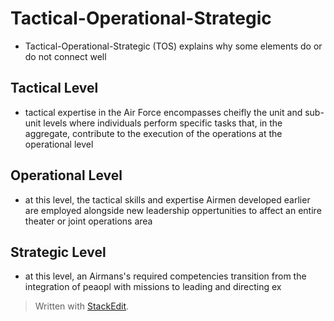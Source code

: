 # Tactical-Operational-Strategic

- Tactical-Operational-Strategic (TOS) explains why some elements do or do not connect well

## Tactical Level

- tactical expertise in the Air Force encompasses cheifly the unit and sub-unit levels where individuals perform specific tasks that, in the aggregate, contribute to the execution of the operations at the operational level

## Operational Level

- at this level, the tactical skills and expertise Airmen developed earlier are employed alongside new leadership oppertunities to affect an entire theater or joint operations area

## Strategic Level

- at this level, an Airmans's required competencies transition from the integration of peaopl with missions to leading and directing ex


> Written with [StackEdit](https://stackedit.io/).
<!--stackedit_data:
eyJoaXN0b3J5IjpbMTk2NTE3MDYxNF19
-->